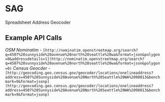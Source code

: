 # SAG
Spreadsheet Address Geocoder

## Example API Calls

*OSM Nominatim* - `[http://nominatim.openstreetmap.org/search?q=4507%20sunnyside%20avenue%20north%20seattle%20wa&format=json&polygon=0&addressdetails=1](http://nominatim.openstreetmap.org/search?q=4507%20sunnyside%20avenue%20north%20seattle%20wa&format=json&polygon=0)`
*Census Geocder* - `[http://geocoding.geo.census.gov/geocoder/locations/onelineaddress?address=4507%20Sunnyside%20Avenue%20North%20Seattle%20WA%2098013&benchmark=9&format=jsonp](http://geocoding.geo.census.gov/geocoder/locations/onelineaddress?address=4507%20Sunnyside%20Avenue%20North%20Seattle%20WA%2098013&benchmark=9&format=jsonp)`
